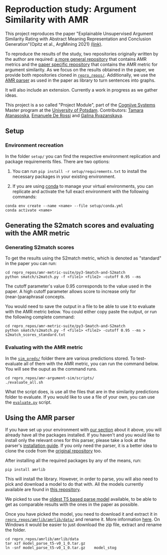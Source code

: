 # Reproduction study: Argument Similarity with AMR

This project reproduces the paper "Explainable Unsupervised Argument Similarity Rating with Abstract Meaning Representation and Conclusion Generation"(Opitz et al., ArgMining 2021) [(link)](project_docs/OpitzEtAl21.pdf). 

To reproduce the results of the study, two repositories originally written by the author are required: [a more general repository](https://github.com/flipz357/amr-metric-suite) that contains AMR metrics and the [paper specific repository](https://github.com/Heidelberg-NLP/amr-argument-sim) that contains the AMR metric for argument similarity. As we focus on the results obtained in the paper, we provide both repositories cloned in [```repro_repos/```](repro_repos/). Additionally, we use the [AMR parser](https://github.com/bjascob/amrlib) as used in the paper as library to turn sentences into graphs.

It will also include an extension. Currently a work in progress as we gather ideas.

This project is a so called "Project Module", part of the [Cogniive Systems](https://www.uni-potsdam.de/en/studium/what-to-study/master/masters-courses-from-a-to-z/cognitive-systems) Master program at the [University of Potsdam](https://www.uni-potsdam.de/en/university-of-potsdam). Contributors: [Tamara Atanasoska](https://github.com/TamaraAtanasoska), [Emanuele De Rossi](https://github.com/EmanueleDeRossi1) and [Galina Ryazanskaya](https://github.com/flying-bear).

## Setup

### Environment recreation 

In the folder ```setup/``` you can find the respective environment replication and package requirements files. There are two options:

  1. You can run ```pip install -r setup/requirements.txt``` to install the necessary packages in your existing environment.

  2. If you are using [conda](https://conda.io/projects/conda/en/latest/user-guide/tasks/manage-environments.html) to manage your virtual environments, you can replicate and activate the full exact environment with the following commands:

   ```
   conda env create --name <name> --file setup/conda.yml
   conda activate <name>
   ```
   
## Generating the S2match scores and evaluating with the AMR metric

### Generating S2match scores

To get the results using the S2match metric, which is denoted as "standard" in the paper you can run: 
```
cd repro_repos/amr-metric-suite/py3-Smatch-and-S2match
python smatch/s2match.py -f <file1> <file2> -cutoff 0.95 --ms
```
The cutoff parameter's value 0.95 corresponds to the value used in the paper. A high cutoff parameter allows score to increase only for (near-)paraphrasal concepts.

You would need to save the output in a file to be able to use it to evaluate with the AMR metric below. You could either copy paste the output, or run the following complete command: 
```
cd repro_repos/amr-metric-suite/py3-Smatch-and-S2match
python smatch/s2match.py -f <file1> <file2> -cutoff 0.95 --ms > s2match_scores_standard.txt
```
### Evaluating with the AMR metric

In the [```sim_preds/```](repro_repos/amr-argument-sim/scripts/sim_preds) folder there are various predictions stored. To test-evaluate all of them with the AMR metric, you can run the command below. You will see the ouput as the command runs.  
```
cd repro_repos/amr-argument-sim/scripts/
./evaluate_all.sh
```
What the script does, is use all the files that are in the similarity predictions folder to evaluate. If you would like to use a file of your own, you can use the [```evaluate.py```](repro_repos/amr-argument-sim/scripts/evaluate.py) script. 

## Using the AMR parser

If you have set up your environment with [our section](#environment-recreation) about it above, you will already have all the packages installed. If you haven't and you would like to install only the relevant ones for this parser, please take a look at the parser's [installation guide](https://amrlib.readthedocs.io/en/latest/install/). If you only need the parser, it is a better idea to clone the code from the [original repository](https://github.com/bjascob/amrlib) too. 

After installing all the required packages by any of the means, run: 
```
pip install amrlib
```
This will install the library. However, in order to parse, you will also need to pick and download a model to do that with. All the models currently available are found in [this repository](https://github.com/bjascob/amrlib-models). 

We picked to use the [oldest T5 based parse model](https://github.com/bjascob/amrlib-models/releases/tag/model_parse_t5-v0_1_0) available, to be able to get as comparable results with the ones in the paper as possible. 

Once you have picked the model, you need to download it and extract it in [```repro_repos/amrlib/amrlib/data/```](repro_repos/amrlib/amrlib/data) and rename it. More information [here](https://amrlib.readthedocs.io/en/latest/install/#install-the-models). On Windows it would be easier to just download the zip file, extract and rename the folder. 
```
cd repro_repos/amrlib/amrlib/data
tar xzf model_parse_t5-v0_1_0.tar.gz
ln -snf model_parse_t5-v0_1_0.tar.gz    model_stog
```




